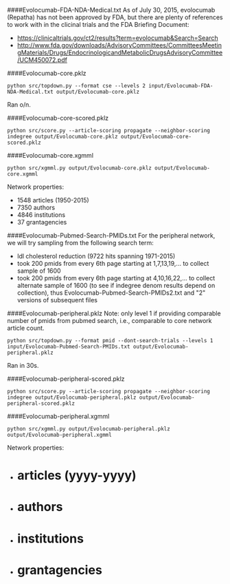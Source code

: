 ####Evolocumab-FDA-NDA-Medical.txt
As of July 30, 2015, evolocumab (Repatha) has not been approved by FDA, but there are plenty of references to work with in the clicinal trials and the FDA Briefing Document:
* https://clinicaltrials.gov/ct2/results?term=evolocumab&Search=Search
* http://www.fda.gov/downloads/AdvisoryCommittees/CommitteesMeetingMaterials/Drugs/EndocrinologicandMetabolicDrugsAdvisoryCommittee/UCM450072.pdf

####Evolocumab-core.pklz
```
python src/topdown.py --format cse --levels 2 input/Evolocumab-FDA-NDA-Medical.txt output/Evolocumab-core.pklz
```
Ran o/n.

####Evolocumab-core-scored.pklz
```
python src/score.py --article-scoring propagate --neighbor-scoring indegree output/Evolocumab-core.pklz output/Evolocumab-core-scored.pklz
```

####Evolocumab-core.xgmml
```
python src/xgmml.py output/Evolocumab-core.pklz output/Evolocumab-core.xgmml
```
Network properties:
* 1548 articles (1950-2015)
* 7350 authors
* 4846 institutions
* 37 grantagencies


####Evolocumab-Pubmed-Search-PMIDs.txt
For the peripheral network, we will try sampling from the following search term:
* ldl cholesterol reduction (9722 hits spanning 1971-2015) 
 * took 200 pmids from every 6th page starting at 1,7,13,19,... to collect sample of 1600
 * took 200 pmids from every 6th page starting at 4,10,16,22,... to collect alternate sample of 1600 (to see if indegree denom results depend on collection), thus Evolocumab-Pubmed-Search-PMIDs2.txt and "2" versions of subsequent files

####Evolocumab-peripheral.pklz
Note: only level 1 if providing comparable number of pmids from pubmed search, i.e., comparable to core network article count.
```
python src/topdown.py --format pmid --dont-search-trials --levels 1 input/Evolocumab-Pubmed-Search-PMIDs.txt output/Evolocumab-peripheral.pklz
```
Ran in 30s.

####Evolocumab-peripheral-scored.pklz
```
python src/score.py --article-scoring propagate --neighbor-scoring indegree output/Evolocumab-peripheral.pklz output/Evolocumab-peripheral-scored.pklz
```

####Evolocumab-peripheral.xgmml
```
python src/xgmml.py output/Evolocumab-peripheral.pklz output/Evolocumab-peripheral.xgmml
```
Network properties:
* # articles (yyyy-yyyy)
* # authors
* # institutions
* # grantagencies
